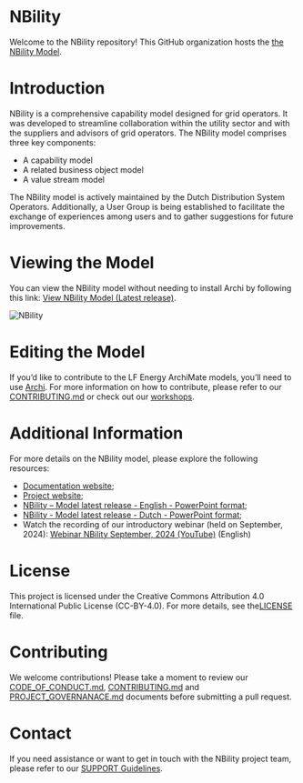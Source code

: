 # NBility
Welcome to the NBility repository! This GitHub organization hosts the [the NBility Model](https://www.edsn.nl/nbility-model/). 

# Introduction
NBility is a comprehensive capability model designed for grid operators. It was developed to streamline collaboration within the utility sector and with the suppliers and advisors of grid operators. The NBility model comprises three key components:

* A capability model
* A related business object model
* A value stream model

The NBility model is actively maintained by the Dutch Distribution System Operators. Additionally, a User Group is being established to facilitate the exchange of experiences among users and to gather suggestions for future improvements.

# Viewing the Model
You can view the NBility model without needing to install Archi by following this link: [View NBility Model (Latest release)](https://nbility-model.github.io/NBility-business-capabilities-Archi/).

![NBility](https://nbility-model.github.io/NBility-business-capabilities-Archi/id-9cd948eb-3f6c-44c8-a574-c57cc72f6eef/images/id-c3e376cb1f8d48d19d8857e84d833cb9.png)


# Editing the Model
If you’d like to contribute to the LF Energy ArchiMate models, you’ll need to use [Archi](https://www.archimatetool.com/). For more information on how to contribute, please refer to our [CONTRIBUTING.md](https://nbility-model.github.io/1.%20Contribution/CONTRIBUTING/) or check out our [workshops](https://nbility-model.github.io/2.%20User%20manual%20and%20workshops/).

# Additional Information
For more details on the NBility model, please explore the following resources:
*  [Documentation website](https://nbility-model.github.io/);
*  [Project website](https://www.edsn.nl/nbility-model/);
*  [NBility – Model latest release - English - PowerPoint format](https://nbility-model.github.io/NBility-business-capabilities-Archi/?view=id-27932);
*  [NBility - Model latest release - Dutch - PowerPoint format](https://github.com/NBility-Model/NBility-business-capabilities-PPTX);
*  Watch the recording of our introductory webinar (held on September, 2024): [Webinar NBility September, 2024 (YouTube)](https://www.youtube.com/watch?v=Vv1gV4KiHbY) (English)

# License
This project is licensed under the Creative Commons Attribution 4.0 International Public License (CC-BY-4.0). For more details, see the[LICENSE](LICENSE) file. 

# Contributing
We welcome contributions! Please take a moment to review our [CODE_OF_CONDUCT.md](https://nbility-model.github.io/1.%20Contribution/CODE_OF_CONDUCT/), [CONTRIBUTING.md](https://nbility-model.github.io/1.%20Contribution/CONTRIBUTING/) and [PROJECT_GOVERNANACE.md](https://nbility-model.github.io/1.%20Contribution/PROJECT_GOVERNANCE/) documents before submitting a pull request.

# Contact
If you need assistance or want to get in touch with the NBility project team, please refer to our [SUPPORT Guidelines](https://nbility-model.github.io/3.%20Release%20and%20support/SUPPORT/).
